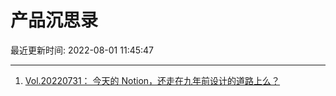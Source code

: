 # 产品沉思录

最近更新时间: 2022-08-01 11:45:47

--- 
1. [Vol.20220731： 今天的 Notion，还走在九年前设计的道路上么？](https://pmthinking.com/post/1668) 
